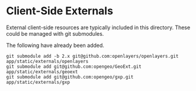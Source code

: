 # Client-Side Externals

External client-side resources are typically included in this directory.  These
could be managed with git submodules.

The following have already been added.

    git submodule add -b 2.x git@github.com:openlayers/openlayers.git app/static/externals/openlayers
    git submodule add git@github.com:opengeo/GeoExt.git app/static/externals/geoext
    git submodule add git@github.com:opengeo/gxp.git app/static/externals/gxp


    